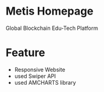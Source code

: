# Metis Homepage

Global Blockchain Edu-Tech Platform

# Feature

- Responsive Website
- used Swiper API
- used AMCHARTS library
